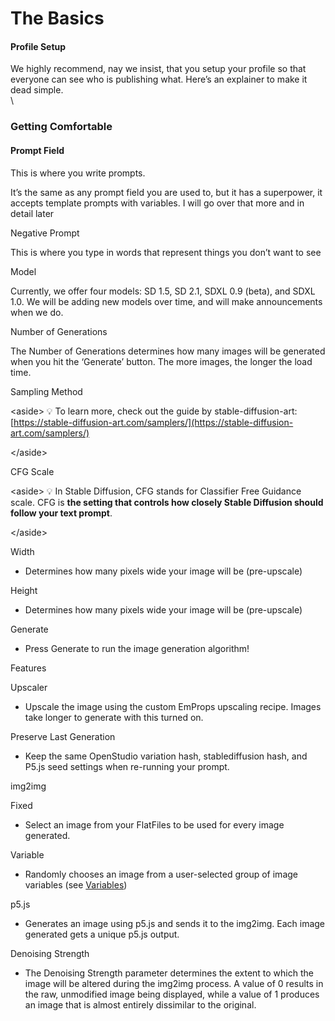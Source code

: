 # The Basics

#### Profile Setup

We highly recommend, nay we insist, that you setup your profile so that everyone can see who is publishing what. Here’s an explainer to make it dead simple.\
\


### Getting Comfortable

#### Prompt Field

This is where you write prompts.

It’s the same as any prompt field you are used to, but it has a superpower, it accepts template prompts with variables. I will go over that more and in detail later

Negative Prompt

This is where you type in words that represent things you don’t want to see

Model

Currently, we offer four models: SD 1.5, SD 2.1, SDXL 0.9 (beta), and SDXL 1.0. We will be adding new models over time, and will make announcements when we do.

Number of Generations

The Number of Generations determines how many images will be generated when you hit the ‘Generate’ button. The more images, the longer the load time.

Sampling Method

\<aside> 💡 To learn more, check out the guide by stable-diffusion-art: [https://stable-diffusion-art.com/samplers/](https://stable-diffusion-art.com/samplers/)

\</aside>

CFG Scale

\<aside> 💡 In Stable Diffusion, CFG stands for Classifier Free Guidance scale. CFG is **the setting that controls how closely Stable Diffusion should follow your text prompt**.

\</aside>

Width

* Determines how many pixels wide your image will be (pre-upscale)

Height

* Determines how many pixels wide your image will be (pre-upscale)

Generate

* Press Generate to run the image generation algorithm!

Features

Upscaler

* Upscale the image using the custom EmProps upscaling recipe. Images take longer to generate with this turned on.

Preserve Last Generation

* Keep the same OpenStudio variation hash, stablediffusion hash, and P5.js seed settings when re-running your prompt.

img2img

Fixed

* Select an image from your FlatFiles to be used for every image generated.

Variable

* Randomly chooses an image from a user-selected group of image variables (see [Variables](https://www.notion.so/Variables-891b88334d444e80b267317e2f12ecd4?pvs=21))

p5.js

* Generates an image using p5.js and sends it to the img2img. Each image generated gets a unique p5.js output.

Denoising Strength

* The Denoising Strength parameter determines the extent to which the image will be altered during the img2img process. A value of 0 results in the raw, unmodified image being displayed, while a value of 1 produces an image that is almost entirely dissimilar to the original.
